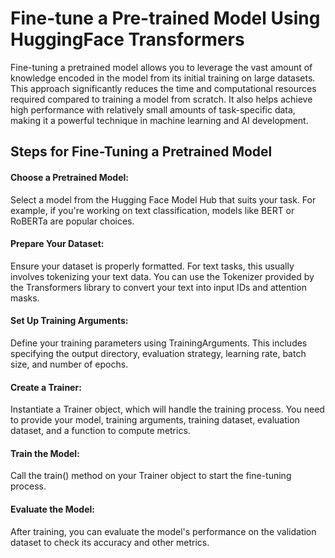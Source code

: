 # Fine-tune a Pre-trained Model Using HuggingFace Transformers
Fine-tuning a pretrained model allows you to leverage the vast amount of knowledge encoded in the model from its initial training on large datasets. This approach significantly reduces the time and computational resources required compared to training a model from scratch. It also helps achieve high performance with relatively small amounts of task-specific data, making it a powerful technique in machine learning and AI development.

## Steps for Fine-Tuning a Pretrained Model
#### Choose a Pretrained Model: 
Select a model from the Hugging Face Model Hub that suits your task. For example, if you're working on text classification, models like BERT or RoBERTa are popular choices.

#### Prepare Your Dataset: 
Ensure your dataset is properly formatted. For text tasks, this usually involves tokenizing your text data. You can use the Tokenizer provided by the Transformers library to convert your text into input IDs and attention masks.

#### Set Up Training Arguments: 
Define your training parameters using TrainingArguments. This includes specifying the output directory, evaluation strategy, learning rate, batch size, and number of epochs.

#### Create a Trainer: 
Instantiate a Trainer object, which will handle the training process. You need to provide your model, training arguments, training dataset, evaluation dataset, and a function to compute metrics.

#### Train the Model: 
Call the train() method on your Trainer object to start the fine-tuning process.

#### Evaluate the Model: 
After training, you can evaluate the model's performance on the validation dataset to check its accuracy and other metrics.
